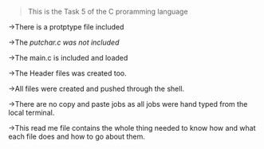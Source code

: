 >This is the Task 5 of the C proramming language

->There is a protptype file included

->The _putchar.c was not included_

->The main.c is included and loaded

->The Header files was created too.

->All files were created and pushed through the shell.

->There are no copy and paste jobs as all jobs were hand typed from the local terminal.

->This read me file contains the whole thing needed to know how and what each file does and how to go about them.
